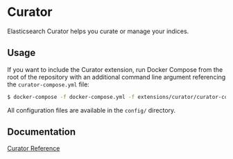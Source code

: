 # Curator

Elasticsearch Curator helps you curate or manage your indices.

## Usage

If you want to include the Curator extension, run Docker Compose from the root of the repository with an additional
command line argument referencing the `curator-compose.yml` file:

```bash
$ docker-compose -f docker-compose.yml -f extensions/curator/curator-compose.yml up
```

All configuration files are available in the `config/` directory.

## Documentation

[Curator Reference](https://www.elastic.co/guide/en/elasticsearch/client/curator/current/index.html)
